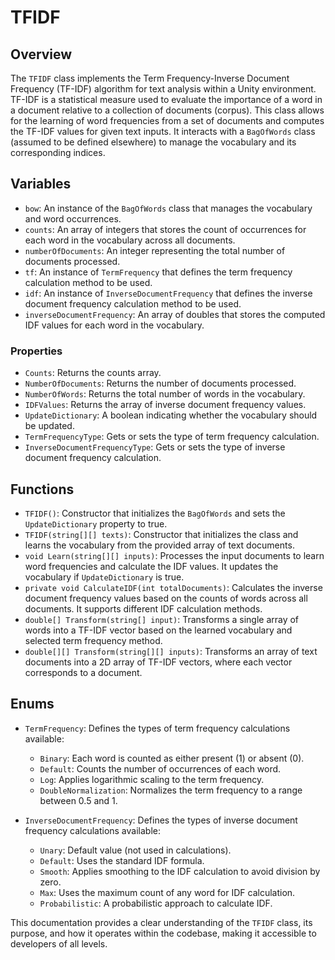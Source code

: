 # TFIDF

## Overview
The `TFIDF` class implements the Term Frequency-Inverse Document Frequency (TF-IDF) algorithm for text analysis within a Unity environment. TF-IDF is a statistical measure used to evaluate the importance of a word in a document relative to a collection of documents (corpus). This class allows for the learning of word frequencies from a set of documents and computes the TF-IDF values for given text inputs. It interacts with a `BagOfWords` class (assumed to be defined elsewhere) to manage the vocabulary and its corresponding indices.

## Variables
- `bow`: An instance of the `BagOfWords` class that manages the vocabulary and word occurrences.
- `counts`: An array of integers that stores the count of occurrences for each word in the vocabulary across all documents.
- `numberOfDocuments`: An integer representing the total number of documents processed.
- `tf`: An instance of `TermFrequency` that defines the term frequency calculation method to be used.
- `idf`: An instance of `InverseDocumentFrequency` that defines the inverse document frequency calculation method to be used.
- `inverseDocumentFrequency`: An array of doubles that stores the computed IDF values for each word in the vocabulary.

### Properties
- `Counts`: Returns the counts array.
- `NumberOfDocuments`: Returns the number of documents processed.
- `NumberOfWords`: Returns the total number of words in the vocabulary.
- `IDFValues`: Returns the array of inverse document frequency values.
- `UpdateDictionary`: A boolean indicating whether the vocabulary should be updated.
- `TermFrequencyType`: Gets or sets the type of term frequency calculation.
- `InverseDocumentFrequencyType`: Gets or sets the type of inverse document frequency calculation.

## Functions
- `TFIDF()`: Constructor that initializes the `BagOfWords` and sets the `UpdateDictionary` property to true.
- `TFIDF(string[][] texts)`: Constructor that initializes the class and learns the vocabulary from the provided array of text documents.
- `void Learn(string[][] inputs)`: Processes the input documents to learn word frequencies and calculate the IDF values. It updates the vocabulary if `UpdateDictionary` is true.
- `private void CalculateIDF(int totalDocuments)`: Calculates the inverse document frequency values based on the counts of words across all documents. It supports different IDF calculation methods.
- `double[] Transform(string[] input)`: Transforms a single array of words into a TF-IDF vector based on the learned vocabulary and selected term frequency method.
- `double[][] Transform(string[][] inputs)`: Transforms an array of text documents into a 2D array of TF-IDF vectors, where each vector corresponds to a document.

## Enums
- `TermFrequency`: Defines the types of term frequency calculations available:
  - `Binary`: Each word is counted as either present (1) or absent (0).
  - `Default`: Counts the number of occurrences of each word.
  - `Log`: Applies logarithmic scaling to the term frequency.
  - `DoubleNormalization`: Normalizes the term frequency to a range between 0.5 and 1.

- `InverseDocumentFrequency`: Defines the types of inverse document frequency calculations available:
  - `Unary`: Default value (not used in calculations).
  - `Default`: Uses the standard IDF formula.
  - `Smooth`: Applies smoothing to the IDF calculation to avoid division by zero.
  - `Max`: Uses the maximum count of any word for IDF calculation.
  - `Probabilistic`: A probabilistic approach to calculate IDF.

This documentation provides a clear understanding of the `TFIDF` class, its purpose, and how it operates within the codebase, making it accessible to developers of all levels.